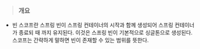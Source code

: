 > ### 개요
* 빈 스코프란 스프링 빈이 스프링 컨테이너의 시작과 함께 생성되어 스프링 컨테이너가 종료되 때 까지 유지된다. 
이것은 스프링 빈이 기본적으로 싱글톤으로 생성된다. 스코프는 간략하게 말하면 빈이 존재할 수 있는 범위를 뜻한다.